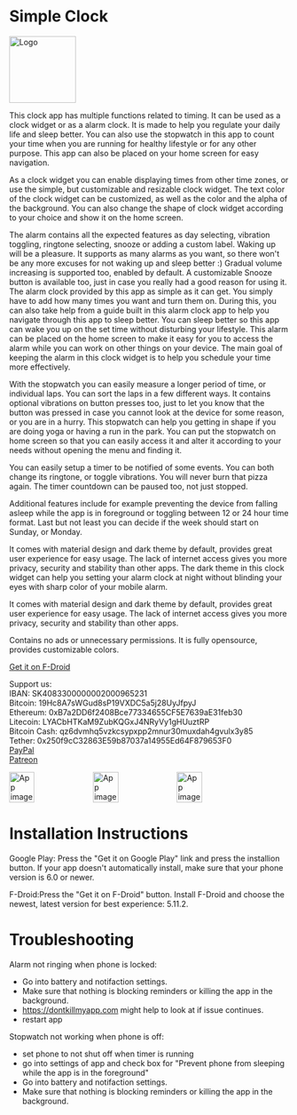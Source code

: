 # Simple Clock

<img alt="Logo" src="graphics/icon.png" width="120" />

This clock app has multiple functions related to timing. It can be used as a clock widget or as a alarm clock. It is made to help you regulate your daily life and sleep better. You can also use the stopwatch in this app to count your time when you are running for healthy lifestyle or for any other purpose. This app can also be placed on your home screen for easy navigation.

As a clock widget you can enable displaying times from other time zones, or use the simple, but customizable and resizable clock widget. The text color of the clock widget can be customized, as well as the color and the alpha of the background. You can also change the shape of clock widget according to your choice and show it on the home screen.

The alarm contains all the expected features as day selecting, vibration toggling, ringtone selecting, snooze or adding a custom label. Waking up will be a pleasure. It supports as many alarms as you want, so there won't be any more excuses for not waking up and sleep better :) Gradual volume increasing is supported too, enabled by default. A customizable Snooze button is available too, just in case you really had a good reason for using it. The alarm clock provided by this app as simple as it can get. You simply have to add how many times you want and turn them on. During this, you can also take help from a guide built in this alarm clock app to help you navigate through this app to sleep better. You can sleep better so this app can wake you up on the set time without disturbing your lifestyle. This alarm can be placed on the home screen to make it easy for you to access the alarm while you can work on other things on your device. The main goal of keeping the alarm in this clock widget is to help you schedule your time more effectively.

With the stopwatch you can easily measure a longer period of time, or individual laps. You can sort the laps in a few different ways. It contains optional vibrations on button presses too, just to let you know that the button was pressed in case you cannot look at the device for some reason, or you are in a hurry. This stopwatch can help you getting in shape if you are doing yoga or having a run in the park. You can put the stopwatch on home screen so that you can easily access it and alter it according to your needs without opening the menu and finding it.

You can easily setup a timer to be notified of some events. You can both change its ringtone, or toggle vibrations. You will never burn that pizza again. The timer countdown can be paused too, not just stopped.

Additional features include for example preventing the device from falling asleep while the app is in foreground or toggling between 12 or 24 hour time format. Last but not least you can decide if the week should start on Sunday, or Monday.

It comes with material design and dark theme by default, provides great user experience for easy usage. The lack of internet access gives you more privacy, security and stability than other apps. The dark theme in this clock widget can help you setting your alarm clock at night without blinding your eyes with sharp color of your mobile alarm.

It comes with material design and dark theme by default, provides great user experience for easy usage. The lack of internet access gives you more privacy, security and stability than other apps.

Contains no ads or unnecessary permissions. It is fully opensource, provides customizable colors.

<a href="https://f-droid.org/packages/com.simplemobiletools.clock">Get it on F-Droid</a>

Support us:  
IBAN: SK4083300000002000965231  
Bitcoin: 19Hc8A7sWGud8sP19VXDC5a5j28UyJfpyJ  
Ethereum: 0xB7a2DD6f2408Bce77334655CF5E7639aE31feb30  
Litecoin: LYACbHTKaM9ZubKQGxJ4NRyVy1gHUuztRP  
Bitcoin Cash: qz6dvmhq5vzkcsypxpp2mnur30muxdah4gvulx3y85  
Tether: 0x250f9cC32863E59b87037a14955Ed64F879653F0  
<a href="https://paypal.me/SimpleMobileTools?country.x=SK&locale.x=en_US">PayPal</a>  
<a href="https://www.patreon.com/tiborkaputa">Patreon</a>

<div style="display:flex;">
<img alt="App image" src="fastlane/metadata/android/en-US/images/phoneScreenshots/1_en-US.jpeg" width="30%">
<img alt="App image" src="fastlane/metadata/android/en-US/images/phoneScreenshots/2_en-US.jpeg" width="30%">
<img alt="App image" src="fastlane/metadata/android/en-US/images/phoneScreenshots/3_en-US.jpeg" width="30%">
</div>

# Installation Instructions

Google Play: Press the "Get it on Google Play" link and press the installion button. If your app doesn't automatically install, make sure that your phone version is 6.0 or newer.

F-Droid:Press the "Get it on F-Droid" button. Install F-Droid and choose the newest, latest version for best experience: 5.11.2.

# Troubleshooting

Alarm not ringing when phone is locked:

-   Go into battery and notifaction settings.
-   Make sure that nothing is blocking reminders or killing the app in the background.
-   https://dontkillmyapp.com might help to look at if issue continues.
-   restart app

Stopwatch not working when phone is off:

-   set phone to not shut off when timer is running
-   go into settings of app and check box for "Prevent phone from sleeping while the app is in the foreground"
-   Go into battery and notifaction settings.
-   Make sure that nothing is blocking reminders or killing the app in the background.
